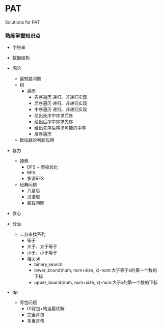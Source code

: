 # PAT
Solutions for PAT

### 熟练掌握知识点
- 字符串
- 数据结构
- 图论
    - 最短路问题
    - 树
        - 遍历
            - 先序遍历 递归、非递归实现
            - 后序遍历 递归、非递归实现
            - 中序遍历 递归、非递归实现
            - 给出先序中序求后序
            - 给出后序中序求先序
            - 给出先序后序求可能的中序
            - 层序遍历
    - 欧拉路的判断应用
- 暴力
    - 搜索
        - DFS + 剪枝优化
        - BFS
        - 多源BFS
    - 经典问题
        - 八皇后
        - 汉诺塔
        - 装载问题
- 贪心
- 分治
    - 二分查找系列
        - 等于
        - 大于、大于等于
        - 小于、小于等于
        - 相关stl
            - binary_search
            - lower_bound(num, num+size, x)-num:大于等于x的第一个数的下标 
            - upper_bound(num, num+size, x)-num:大于x的第一个数的下标 
    
- dp
    - 背包问题
        - 01背包+构造最优解
        - 完全背包
        - 多重背包
